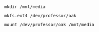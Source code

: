 <pre> mkdir /mnt/media </pre>
<pre> mkfs.ext4 /dev/professor/oak </pre>
<pre> mount /dev/professor/oak /mnt/media </pre>







